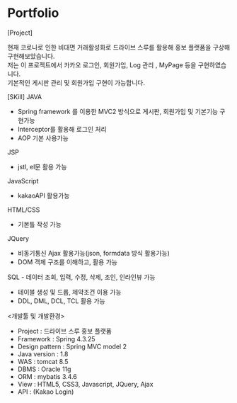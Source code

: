 # Portfolio

[Project]

현재 코로나로 인한 비대면 거래활성화로 드라이브 스루를 활용해 홍보 플랫폼을 구상해 구현해보았습니다.    
저는 이 프로젝트에서 카카오 로그인, 회원가입, Log 관리 , MyPage 등을 구현하였습니다.    
기본적인 게시판 관리 및 회원가입 구현이 가능합니다.    

[SKill]
JAVA
- Spring framework 를 이용한 MVC2 방식으로 게시판, 회원가입 및 기본기능 구현가능
- Interceptor를 활용해 로그인 처리
- AOP 기본 사용가능

JSP
- jstl, el문 활용 가능

JavaScript
- kakaoAPI 활용가능 

HTML/CSS
- 기본틀 작성 가능

JQuery
- 비동기통신 Ajax 활용가능(json, formdata 방식 활용가능)
- DOM 객체 구조를 이해하고, 활용 가능

SQL - 데이터 조회, 입력, 수정, 삭제, 조인, 인라인뷰 가능
- 테이블 생성 및 드롭, 제약조건 이용 가능
- DDL, DML, DCL, TCL 활용 가능




<개발툴 및 개발환경>

- Project : 드라이브 스루 홍보 플랫폼
- Framework : Spring 4.3.25
- Design pattern : Spring MVC model 2
- Java version : 1.8
- WAS : tomcat 8.5
- DBMS : Oracle 11g
- ORM : mybatis 3.4.6
- View : HTML5, CSS3, Javascript, JQuery, Ajax
- API : (Kakao Login)

